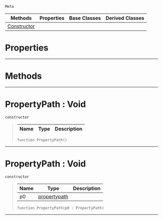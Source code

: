  `Meta`

|Methods|Properties|Base Classes|Derived Classes|
|---|---|---|---|
|[ Constructor](https://github.com/zeroengineteam/ZeroDocs/code_reference/class_reference/propertypath.markdown#propertypath-void)| | | |


 #  Properties


---  
 #  Methods


---  
 #  PropertyPath : Void

 `constructor`

> 
> |Name|Type|Description|
> |---|---|---|
> ``` lang=cpp, name=Zilch
> function PropertyPath()
> ``` 


---  
 #  PropertyPath : Void

 `constructor`

> 
> |Name|Type|Description|
> |---|---|---|
> |p0|[propertypath](https://github.com/zeroengineteam/ZeroDocs/code_reference/class_reference/propertypath.markdown)| |
> ``` lang=cpp, name=Zilch
> function PropertyPath(p0 : PropertyPath)
> ``` 


---  
 

 